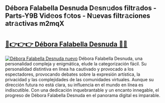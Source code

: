 ## Débora Falabella Desnuda D𝚎sn𝚞dos filtr𝚊dos - Parts-Y9B Vid𝚎os f𝚘tos - N𝚞evas filtr𝚊ciones atr𝚊ctivas m2mqX

# <h2><a href="http://mba34k.tromn.icu/?c=D%c3%a9bora+Falabella+Desnuda">🔗👉👉👉 Débora Falabella Desnuda 🔗🔗</a></h2>

[![Débora Falabella Desnuda nuevo](https://i.imgur.com/pEAQMta.gif)](http://mba34k.tromn.icu/?c=D%c3%a9bora+Falabella+Desnuda)
Débora Falabella Desnuda, una personalidad compleja y enigmática, elude la categorización fácil. Su personalidad distintiva en línea ha cautivado y provocado a los espectadores, provocando debates sobre la expresión artística, la privacidad y las complejidades de las comunidades virtuales. Aunque su dirección futura no está clara, su influencia en el mundo en línea es indiscutible. Con una dedicación inquebrantable y un encanto innegable, el progreso de Débora Falabella Desnuda en el panorama digital es imparable.
